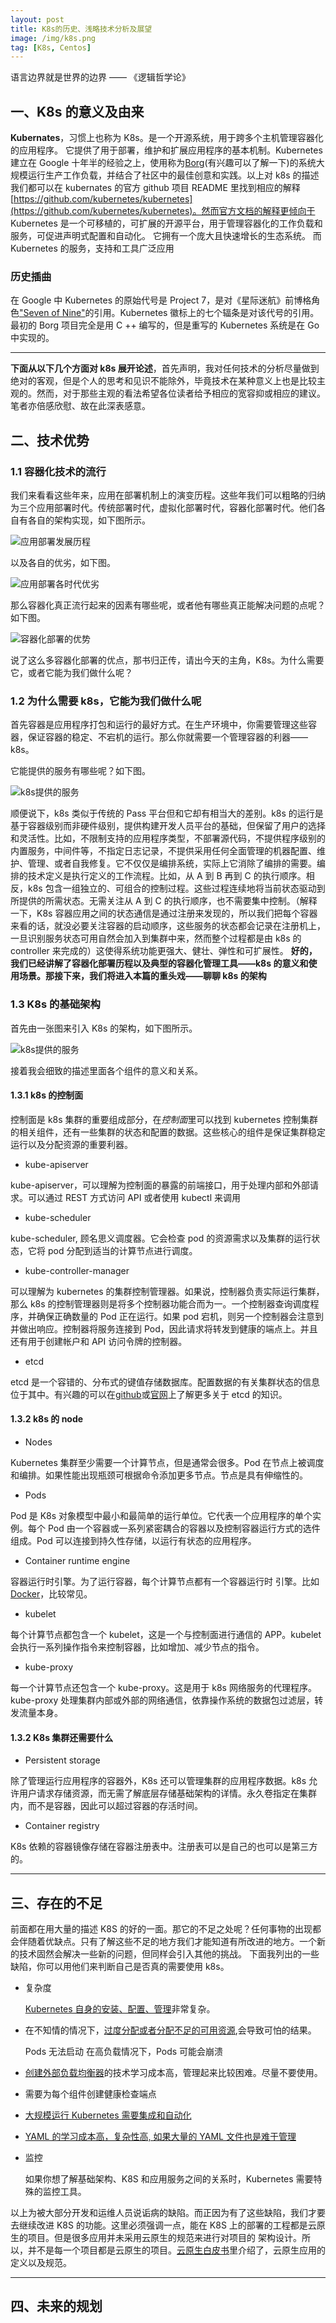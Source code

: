 ```yaml
---
layout: post
title: K8s的历史、浅略技术分析及展望
image: /img/k8s.png
tag: [K8s, Centos]
---
```


语言边界就是世界的边界
—— 《逻辑哲学论》

## 一、K8s 的意义及由来

**Kubernates**，习惯上也称为 K8s。是一个开源系统，用于跨多个主机管理容器化的应用程序。 它提供了用于部署，维护和扩展应用程序的基本机制。Kubernetes 建立在 Google 十年半的经验之上，使用称为[Borg](https://research.google/pubs/pub43438/)(有兴趣可以了解一下)的系统大规模运行生产工作负载，并结合了社区中的最佳创意和实践。以上对 k8s 的描述我们都可以在 kubernates 的官方 github 项目 README 里找到相应的解释[https://github.com/kubernetes/kubernetes](https://github.com/kubernetes/kubernetes)。然而官方文档的解释更倾向于 Kubernetes 是一个可移植的，可扩展的开源平台，用于管理容器化的工作负载和服务，可促进声明式配置和自动化。 它拥有一个庞大且快速增长的生态系统。 而 Kubernetes 的服务，支持和工具广泛应用

### 历史插曲

在 Google 中 Kubernetes 的原始代号是 Project 7，是对《星际迷航》前博格角色["Seven of Nine"](https://en.wikipedia.org/wiki/Seven_of_Nine)的引用。Kubernetes 徽标上的七个辐条是对该代号的引用。 最初的 Borg 项目完全是用 C ++ 编写的，但是重写的 Kubernetes 系统是在 Go 中实现的。

---

**下面从以下几个方面对 k8s 展开论述**，首先声明，我对任何技术的分析尽量做到绝对的客观，但是个人的思考和见识不能除外，毕竟技术在某种意义上也是比较主观的。然而，对于那些主观的看法希望各位读者给予相应的宽容抑或相应的建议。笔者亦倍感欣慰、故在此深表感意。

## 二、技术优势

### 1.1 容器化技术的流行

我们来看看这些年来，应用在部署机制上的演变历程。这些年我们可以粗略的归纳为三个应用部署时代。传统部署时代，虚拟化部署时代，容器化部署时代。他们各自有各自的架构实现，如下图所示。

![应用部署发展历程](/img/deploy.png)

以及各自的优劣，如下图。

![应用部署各时代优劣](/img/deployAD.png)

那么容器化真正流行起来的因素有哪些呢，或者他有哪些真正能解决问题的点呢？如下图。

![容器化部署的优势](/img/containers.png)

说了这么多容器化部署的优点，那书归正传，请出今天的主角，K8s。为什么需要它，或者它能为我们做什么呢？

### 1.2 为什么需要 k8s，它能为我们做什么呢

首先容器是应用程序打包和运行的最好方式。在生产环境中，你需要管理这些容器，保证容器的稳定、不宕机的运行。那么你就需要一个管理容器的利器——k8s。

它能提供的服务有哪些呢？如下图。

![k8s提供的服务](/img/k8sservice.png)

顺便说下，k8s 类似于传统的 Pass 平台但和它却有相当大的差别。k8s 的运行是基于容器级别而非硬件级别，提供构建开发人员平台的基础，但保留了用户的选择和灵活性。比如，不限制支持的应用程序类型，不部署源代码，不提供程序级别的内置服务，中间件等，不指定日志记录，不提供采用任何全面管理的机器配置、维护、管理、或者自我修复。它不仅仅是编排系统，实际上它消除了编排的需要。编排的技术定义是执行定义的工作流程。比如，从 A 到 B 再到 C 的执行顺序。相反，k8s 包含一组独立的、可组合的控制过程。这些过程连续地将当前状态驱动到所提供的所需状态。无需关注从 A 到 C 的执行顺序，也不需要集中控制。（解释一下，K8s 容器应用之间的状态通信是通过注册来发现的，所以我们把每个容器来看的话，就没必要关注容器的启动顺序，这些服务的状态都会记录在注册机上，一旦识别服务状态可用自然会加入到集群中来，然而整个过程都是由 k8s 的 controller 来完成的）这使得系统功能更强大、健壮、弹性和可扩展性。
**好的，我们已经讲解了容器化部署历程以及典型的容器化管理工具——k8s 的意义和使用场景。那接下来，我们将进入本篇的重头戏——聊聊 k8s 的架构**

### 1.3 K8s 的基础架构

首先由一张图来引入 K8s 的架构，如下图所示。

![k8s提供的服务](/img/k8sarch.png)

接着我会细致的描述里面各个组件的意义和关系。

#### 1.3.1 k8s 的控制面

控制面是 k8s 集群的重要组成部分，在*控制面*里可以找到 kubernetes 控制集群的相关组件，还有一些集群的状态和配置的数据。这些核心的组件是保证集群稳定运行以及分配资源的重要利器。

- kube-apiserver

kube-apiserver，可以理解为控制面的暴露的前端接口，用于处理内部和外部请求。可以通过 REST 方式访问 API 或者使用 kubectl 来调用

- kube-scheduler

kube-scheduler, 顾名思义调度器。它会检查 pod 的资源需求以及集群的运行状态，它将 pod 分配到适当的计算节点进行调度。

- kube-controller-manager

可以理解为 kubernetes 的集群控制管理器。如果说，控制器负责实际运行集群，那么 k8s 的控制管理器则是将多个控制器功能合而为一。一个控制器查询调度程序，并确保正确数量的 Pod 正在运行。如果 pod 宕机，则另一个控制器会注意到并做出响应。控制器将服务连接到 Pod，因此请求将转发到健康的端点上。并且还有用于创建帐户和 API 访问令牌的控制器。

- etcd

etcd 是一个容错的、分布式的键值存储数据库。配置数据的有关集群状态的信息位于其中。有兴趣的可以在[github](https://github.com/etcd-io/etcd)或[官网](https://etcd.io/)上了解更多关于 etcd 的知识。

#### 1.3.2 k8s 的 node

- Nodes

Kubernetes 集群至少需要一个计算节点，但是通常会很多。Pod 在节点上被调度和编排。如果性能出现瓶颈可根据命令添加更多节点。节点是具有伸缩性的。

- Pods

Pod 是 K8s 对象模型中最小和最简单的运行单位。它代表一个应用程序的单个实例。每个 Pod 由一个容器或一系列紧密耦合的容器以及控制容器运行方式的选件组成。Pod 可以连接到持久性存储，以运行有状态的应用程序。

- Container runtime engine

容器运行时引擎。为了运行容器，每个计算节点都有一个容器运行时 引擎。比如[Docker](https://www.docker.com/)，比较常见。

- kubelet

每个计算节点都包含一个 kubelet，这是一个与控制面进行通信的 APP。kubelet 会执行一系列操作指令来控制容器，比如增加、减少节点的指令。

- kube-proxy

每一个计算节点还包含一个 kube-proxy。这是用于 k8s 网络服务的代理程序。kube-proxy 处理集群内部或外部的网络通信，依靠操作系统的数据包过滤层，转发流量本身。

#### 1.3.2 K8s 集群还需要什么

- Persistent storage

除了管理运行应用程序的容器外，K8s 还可以管理集群的应用程序数据。k8s 允许用户请求存储资源，而无需了解底层存储基础架构的详情。永久卷指定在集群内，而不是容器，因此可以超过容器的存活时间。

- Container registry

K8s 依赖的容器镜像存储在容器注册表中。注册表可以是自己的也可以是第三方的。

---

## 三、存在的不足

前面都在用大量的描述 K8S 的好的一面。那它的不足之处呢？任何事物的出现都会伴随着优缺点。只有了解这些不足的地方我们才能知道有所改进的地方。一个新的技术固然会解决一些新的问题，但同样会引入其他的挑战。
下面我列出的一些缺陷，你可以用他们来判断自己是否真的需要使用 k8s。

- 复杂度

  [Kubernetes 自身的安装、配置、管理](https://kubernetes.io/docs/concepts/overview/components/)非常复杂。

- 在不知情的情况下，[过度分配或者分配不足的可用资源](https://kubernetes.io/docs/concepts/configuration/manage-resources-containers/),会导致可怕的结果。

  Pods 无法启动
  在高负载情况下，Pods 可能会崩溃

- [创建外部负载均衡器](https://kubernetes.io/docs/tasks/access-application-cluster/create-external-load-balancer/)的技术学习成本高，管理起来比较困难。尽量不要使用。

- 需要为每个组件创建健康检查端点

- [大规模运行 Kubernetes 需要集成和自动化](https://github.com/kelseyhightower/pipeline)

- [YAML 的学习成本高，复杂性高, 如果大量的 YAML 文件也是难于管理](https://www.arp242.net/yaml-config.html)

- 监控

  如果你想了解基础架构、K8S 和应用服务之间的关系时，Kubernetes 需要特殊的监控工具。

以上为被大部分开发和运维人员说诟病的缺陷。而正因为有了这些缺陷，我们才要去继续改进 K8S 的功能。这里必须强调一点，能在 K8S 上的部署的工程都是云原生的项目。但是很多应用并未采用云原生的规范来进行对项目的
架构设计。所以，并不是每一个项目都是云原生的项目。[云原生白皮书](https://jimmysong.io/guide-to-cloud-native-app/docs/)里介绍了，云原生应用的定义以及规范。

---

## 四、未来的规划
